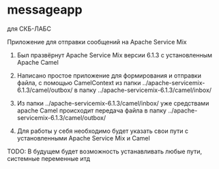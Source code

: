 # messageapp
для СКБ-ЛАБС

Приложение для отправки сообщений на Apache Service Mix 
1. Был празвёрнут Apache Service Mix версии 6.1.3 с установленным Apache Camel

2. Написано простое приложение для формирования и отправки файла, с помощью CamelContext 
из папки ../apache-servicemix-6.1.3/camel/outbox/ в папку 
../apache-servicemix-6.1.3/camel/inbox/



3. Из папки ../apache-servicemix-6.1.3/camel/inbox/
уже средствами apache Camel происходит передача файла в папку
../apache-servicemix-6.1.3/camel/outbox/

4. Для работы у себя необходимо будет указать свои пути с установленными Apache Service Mix и Camel


TODO: В будущем будет возможность устанавливать любые пути, системные переменные итд

